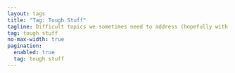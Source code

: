 ```yaml
---
layout: tags
title: "Tag: Tough Stuff"
tagline: Difficult topics we sometimes need to address (hopefully with care)
tag: tough stuff
no-max-width: true
pagination:
  enabled: true
  tag: tough stuff
---
```

